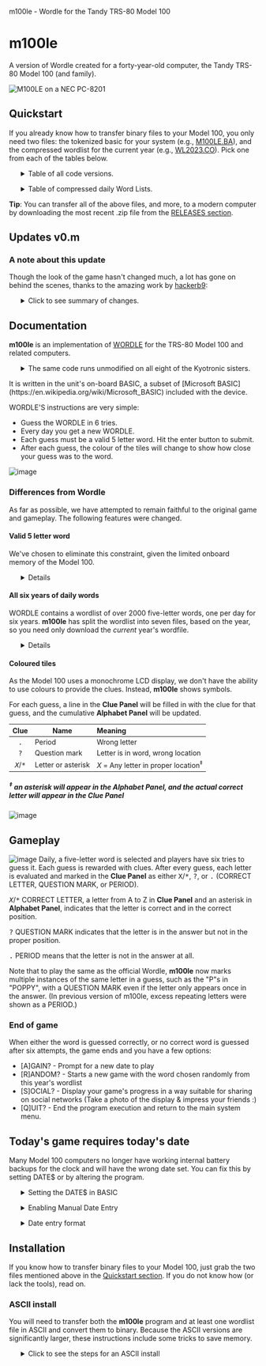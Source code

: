 m100le - Wordle for the Tandy TRS-80 Model 100
# m100le
A version of Wordle created for a forty-year-old computer, the 
Tandy TRS-80 Model 100 (and family).

![M100LE on a NEC PC-8201](https://user-images.githubusercontent.com/14062627/157380662-b14b5225-cd50-479e-8fc5-f1fa1faf0162.png)


## Quickstart

If you already know how to transfer binary files to your Model 100,
you only need two files: the tokenized basic for your system (e.g.,
[M100LE.BA][4]), and the compressed wordlist for the current year
(e.g., [WL2023.CO][23]). Pick one from each of the tables below. 

<ul><details><summary>
Table of all code versions.
</summary>

| Filename                |  Size | Meaning                                                         |
|-------------------------|------:|-----------------------------------------------------------------|
| **ALL PLATFORMS**       |       |                                                                 |
| [M100LE+comments.DO][1] |  16KB | The actual source code, including all comments, in ASCII format |
| [M100LE.DO][2]          | 8.5KB | All comments removed, in ASCII format                           |
| **TANDY / TRS-80**      | <hr/> | <hr/>                                                           |
| [M100LE+comments.BA][3] |  14KB | Tokenized Tandy BASIC format, including all comments            |
| [M100LE.BA][4]          | 6.6KB | All comments removed, in tokenized Tandy BASIC format           |
| **NEC**                 | <hr/> | <hr/>                                                           |
| M100LE+comments.BA.NEC  |       | Tokenized NEC N82 BASIC format, including all comments          |
| M100LE.BA.NEC           |       | All comments removed, in tokenized NEC N82 BASIC format         |

(Note that the .BA files above are _tokenized BASIC_ and cannot be
transferred via BASIC's `LOAD` or TELCOM. See the .DO versions if you
need ASCII.)
</details></ul>

<ul><details><summary>
Table of compressed daily Word Lists.
</summary>

| Filename          | Size | Notes                                                         |
|-------------------|-----:|---------------------------------------------------------------|
| **ALL PLATFORMS** |      |                                                               |
| [WL2021.CO][21]   |   1K | Words before June 19th, 2021 are bonus words, added by M100LE |
| [WL2022.CO][22]   |   1K |                                                               |
| [WL2023.CO][23]   |   1K |                                                               |
| [WL2024.CO][24]   |   1K |                                                               |
| [WL2025.CO][25]   |   1K |                                                               |
| [WL2026.CO][26]   |   1K |                                                               |
| [WL2027.CO][27]   |   1K | Wordle's official list ends on October 14th, 2027             |

(Note that the .CO files above are _compressed binary_ and cannot be
transferred via BASIC's `LOAD` or the builtin TELCOM prgoram. See the
.DO versions if you need ASCII.)
</details></ul>

**Tip**: You can transfer all of the above files, and more, to a modern
computer by downloading the most recent .zip file from the 
[RELEASES section](https://github.com/bgri/m100LE/releases).


## Updates v0.m
### A note about this update
Though the look of the game hasn't changed much, a lot has gone on
behind the scenes, thanks to the amazing work by
[hackerb9](https://github.com/hackerb9):

<ul><details><summary>
Click to see summary of changes.
</summary>

- Hardware agnostic - runs on any of the Kyotronic sisters
  (TRS-80 Model 100, Tandy 200, Tandy 102, Kyocera Kyotronic-85,
  Olivetti M-10, NEC PC-8201, NEC PC-8201A, and NEC PC-8300).
- Speed increase - due to the following...
  - Random, instead of sequential, access to RAM file
  - Compressed binary word list files - smaller size and discourages peeking :)
  - Smarter string handling (avoid concatenations, `CLEAR` plenty of space)
- Commented and uncommented code files
- VT52 character positioning vs Tandy/NEC-specific routines
- Harmonized auto and manual date entry — play tomorrow's game today!
- Synchronized with the 'official' NYT Wordle list
- Data cleanup, code cleanup, and other optimizations

Whew, lots there -- and more detail on a few things below!

--bgrier Oct. 8, 2022

	*	*	*	*	*

### Code versions
Multiple versions of the code are now available, but you only need one
for your machine. For TRS-80 and Tandy computers, you will use
[M100LE.BA][4]. For others, or if you want the original source code,
see the [Formats](#Formats) section for more details.

### Word list files
Word list files are now compressed binary files with the extension
`.CO`, although the old `.DO` format still works. As before, you only
need to download the wordlist for the year you wish to play.

Also available are the uncompressed wordlists (.DO), which are mainly
of use if you wish to edit the words or if you are transfering the
files using the builtin TELCOM program which can only send ASCII
files. M100LE is smart enough to use the .DO files if .CO cannot be
found.
____
</details></ul>



## Documentation
**m100le** is an implementation of
[WORDLE](https://en.wikipedia.org/wiki/Wordle) for the TRS-80
Model 100 and related computers. 
<ul><details><summary>
The same code runs unmodified on all eight of the Kyotronic sisters.
</summary>

<img src="README.md.d/pc8201-small.png" align="right" width="33%">

* Kyocera Kyotronic-85<sup>&dagger;</sup>,
* TRS-80 Model 100, Tandy 102, and Tandy 200,
* NEC PC-8201, NEC PC-8201a, NEC PC-8300,
* Olivetti M10<sup>&dagger;</sup>.

(<sup>&dagger;</sup> marks models not yet tested on actual hardware.)
</details></ul>
It is written in the unit's on-board BASIC, a subset of 
[Microsoft BASIC](https://en.wikipedia.org/wiki/Microsoft_BASIC)
included with the device.

WORDLE'S instructions are very simple:

* Guess the WORDLE in 6 tries.
* Every day you get a new WORDLE.
* Each guess must be a valid 5 letter word. Hit the enter button to submit.
* After each guess, the colour of the tiles will change to show how close your guess was to the word.

![image](https://user-images.githubusercontent.com/14062627/159618578-ef980bb7-de0f-47d1-a496-b3f191d9700f.png)

### Differences from Wordle

As far as possible, we have attempted to remain faithful to the
original game and gameplay. The following features were changed.

#### Valid 5 letter word
We've chosen to eliminate this constraint, given the limited onboard
memory of the Model 100.

<ul><details>

WORDLE initially checks the date and loads today's word from the
wordlist. When a guess is submitted, WORDLE checks the guess to verify
that it's a word in a [large dictionary](adjunct/allowedwords.txt)
(14,855 five-letter words). If the guess doesn't appear in the
dictionary, the guess is invalid and will not be accepted. The game
does not progress until a valid guess is made.

**m100le** initially checks the system `DATE$` and loads today's word
from WL20*xx*.CO. When a guess is submitted, **m100le** compares it to
today's word, and provides the resultant clue. **m100le** does _not_
test to verify the word appears in the wordlist. A guess of 'MOIST' is
valid, as is a guess of 'DDDDD'. </details></ul>


#### All six years of daily words
WORDLE contains a wordlist of over 2000 five-letter words, one per day
for six years. **m100le** has split the wordlist into seven files,
based on the year, so you need only download the _current_ year's
wordfile.

<ul><details>

Uncompressed, the data is over 17 KBytes; over half of the memory on a
TRS-80 Model 100. Separately, each year's data is only about 2.5 KB,
uncompressed, or 1 KB, compressed.

For example, in the year 2023, **m100le** sees the two digit year of
"23" in **DATE$** and loads the wordfile `WL2023.CO`. If you've
enabled the Manual Date Entry function (see below), then the program
will attempt to load whatever wordlist file that corresponds to the
year entered. 
</details></ul>

#### Coloured tiles
As the Model 100 uses a monochrome LCD display, we don't have the
ability to use colours to provide the clues. Instead, **m100le** shows
symbols.

For each guess, a line in the **Clue Panel** will be filled in with
the clue for that guess, and the cumulative **Alphabet Panel** will be
updated.

| Clue                        | Name               | Meaning                                                 |
|:---------------------------:|--------------------|:--------------------------------------------------------|
| <kbd>.</kbd>                | Period             | Wrong letter                                            |
| <kbd>?</kbd>                | Question mark      | Letter is in word, wrong location                       |
| <kbd>_X_</kbd>/<kbd>*</kbd> | Letter or asterisk | _X_ = Any letter in proper location<sup>&ddagger;</sup> |

##### <sup>&ddagger;</sup> an asterisk will appear in the **Alphabet Panel**, and the actual correct letter will appear in the **Clue Panel**

![image](https://user-images.githubusercontent.com/14062627/159623555-542d1454-eb42-4dc9-be3b-e3264fb2ec91.png)


## Gameplay
![image](https://user-images.githubusercontent.com/14062627/159623862-c2d431f8-f88a-48b0-ac1d-45fa83ce3df9.png)
Daily, a five-letter word is selected and players have six tries to
guess it. Each guess is rewarded with clues. After every guess, each
letter is evaluated and marked in the **Clue Panel** as either
<kbd>X</kbd>/<kbd>\*</kbd>, <kbd>?</kbd>, or <kbd>.</kbd> (CORRECT
LETTER, QUESTION MARK, or PERIOD). 

_<kbd>X</kbd>_/<kbd>\*</kbd> CORRECT LETTER, a letter from A to Z in
**Clue Panel** and an asterisk in **Alphabet Panel**, indicates that the
letter is correct and in the correct position.

<kbd>?</kbd> QUESTION MARK indicates that the letter is in the answer
but not in the proper position.

<kbd>.</kbd> PERIOD means that the letter is not in the answer at all. 

Note that to play the same as the official Wordle, **m100le** now
marks multiple instances of the same letter in a guess, such as the
"P"s in "POPPY", with a QUESTION MARK even if the letter only appears
once in the answer. (In previous version of m100le, excess repeating
letters were shown as a PERIOD.)

### End of game
When either the word is guessed correctly, or no correct word is
guessed after six attempts, the game ends and you have a few options:

- [A]GAIN? - Prompt for a new date to play
- [R]ANDOM? - Starts a new game with the word chosen randomly from
  this year's wordlist
- [S]OCIAL? - Display your game's progress in a way suitable for
  sharing on social networks (Take a photo of the display & impress
  your friends :)
- [Q]UIT? - End the program execution and return to the main system menu.


## Today's game requires today's date

Many Model 100 computers no longer have working internal battery
backups for the clock and will have the wrong date set. You can fix
this by setting DATE$ or by altering the program.

<ul><details><summary>Setting the DATE$ in BASIC</summary>

To set the date once, go to BASIC and type the following:

``` BASIC
DATE$="12/31/23"     :REM MM/DD/YY format, usually
DATE$="23/12/31"     :REM YY/MM/DD for NEC portables
```

Note that this is only a temporary fix if your internal battery is
shot. Tip: It's a good idea to replace it before it starts leaking and
damages your unit. 
</details></ul>

<ul><details><summary>Enabling Manual Date Entry</summary>

If your `DATE$` is never set correctly or you'd like to replay a
specific game, you can change **m100le** to always prompt for Manual
Date Entry at startup by changing line 16 to set `MD` to 1:

```BASIC
16 MD=1
```

This will prevent the game loading today's game from DATE$ on startup
and lets you play a game from any date, presuming you have the word
file for that year loaded into your unit's memory.
</details></ul>

<ul><details><summary>Date entry format</summary>

If you have enabled Manual Date Entry or if you restart the game with
the <kbd>A</kbd> (AGAIN) key, you will be prompted for the date you
wish to play.

## TODO XXX date entry screenshot here XXX

The system will prompt you for the date in **`MM/DD/YY`** format. (NEC
portables use `YY/MM/DD`). Two digits _must_ be used for month, day,
and year, so add a leading `0`, as needed.

If you hit <kbd>Enter</kbd> without typing anything, it will use the
default date which is either the previously played date (when the
AGAIN option is used) or the system DATE$ (when first run).

Alternately, you may enter the ordinal 'Day-of-Year' ex. `200` for the
200th day of the loaded year. Optionally, you may specify a year
_before_ the ordinal day. For example, `21/170` would give you the
170th day of the year 2021, which happens to be the first Wordle game
in the official Wordle wordlist. The ordinal day is shown on the right
side of the screen while playing. Subtract one to play the previous
day's word.

### Y2K Compliance

**m100le** works fine whether or not your m100 has a [Y2K patched
ROM](http://bitchin100.com/wiki/index.php?title=REXsharp). The century
is just cosmetic as the m100 only keeps track of the last two digits
and the game presumes you are in the 21<sup>st</sup> century. For
example, if you set `DATE$="06/20/26"`, you'll get the same game no
matter whether the main MENU shows 1926 or 2026.

</details></ul>


## Installation

If you know how to transfer binary files to your Model 100, just grab
the two files mentioned above in the [Quickstart section](#Quickstart). 
If you do not know how (or lack the tools), read on.


### ASCII install 

You will need to transfer both the **m100le** program and at least one
wordlist file in ASCII and convert them to binary. Because the ASCII
versions are significantly larger, these instructions include some
tricks to save memory.


<ul><details><summary>Click to see the steps for an ASCII install</summary>

#### Step 1: Connect Model 100 to a modern computer

You will need a NULL modem cable. Since current computers do not come
with serial ports, you will likely also need a USB to Serial adapter.

> Warning: if you get certain serial adapters, your transfers will be
> garbled. Technically, you'll need a device that has hardware-level
> XON/XOFF flow-control, but that's rarely listed on the box. Some
> keywords to look for that you _might_ see in advertising: "on-chip
> flow control", "16950 UART", "MU860", or "FTDI". Additionally,
> _most_ adapters labelled "PL2303" will work, but not all of them.

#### Step 2: Load CMPRSS on your Model 100

On your Model T, type this to load the program from the serial port:

```BASIC
LOAD "COM:98N1ENN"	 :REM FOR NEC, USE COM:9N81XN
```

Then, use your connected personal computer's "send file" ability to
send the [CMPRSS.DO](CMPRSS.DO) ASCII file over the serial port at
19.2 Kbps. If you do not know how to send a file, please see
[sendfile.md](sendfile.md).


<ul><details><summary>Click to learn more about CMPRSS.</summary>

CMPRSS is a basic program that runs on your Model T to create the
binary file, `WL20*xx*.CO` from the ASCII file `WL20*xx*.DO`, both of
which contain the daily words **m100le** uses for a particular year,
20*xx*. There are three ways of using CMPRSS:

1. Serial port. CMPRSS can read the ASCII list of words over the
   RS232C serial port from a modern computer. This is the recommended
   method and what will be detailed below. It uses the least RAM. Its
   primary downside is that it requires learning how to send ASCII
   files from a personal computer.

1. RAM storage. CMPRSS can also read from the Model 100's file system.
   If you know how to transfer ASCII files using TELCOM, this may be a
   useful alternative. (Note, if you know how to transfer files in a
   different way, then you are in the wrong instructions. You can just
   use the [precompressed wordlists](#Quickstart)). 

1. Not at all. CMPRSS is optional. The **m100le** program actually works
   fine with uncompressed ASCII word lists. It just takes up
   unnecessary space on the Model 100's limited RAM filesystem. (2.5
   KB per year instead of 1 KB).

Because it takes extra RAM that might not be available once the **m100le**
program is loaded, it is best to load and run [CMPRSS](CMPRSS.DO)
firstd. CMPRSS is a BASIC program that runs on the Model 100. It reads
words from the serial port from a personal computer that is sending the
wordlist in ASCII. CMPRSS writes them out to a binary file in the RAM
storage, usually named WL20*xx*.CO. (Where 20xx is a year.)
____
</details></ul>

#### Step 3: Pick an uncompressed, ASCII wordlist
Download one of the following files to your personal computer:

<ul><details><summary>
Table of uncompressed Word Lists.
</summary>

| Filename          | Size | Notes                                                             |
|-------------------|-----:|-------------------------------------------------------------------|
| **ALL PLATFORMS** |      |                                                                   |
| [WL2021.DO][31]   | 2.5K | Words before June 19th, 2021 are bonus words, added by **m100le** |
| [WL2022.DO][32]   | 2.5K |                                                                   |
| [WL2023.DO][33]   | 2.5K |                                                                   |
| [WL2024.DO][34]   | 2.6K |                                                                   |
| [WL2025.DO][35]   | 2.5K |                                                                   |
| [WL2026.DO][36]   | 2.5K |                                                                   |
| [WL2027.DO][37]   | 2.0K | Wordle's official list ends on October 14th, 2027                 |

____
</details></ul>

#### Step 4: Run CMPRSS

Run CMPRSS to load words from the serial port and use the connected
computer to send the WL20*xx*.DO file. 

<ul><details><summary>Explanation of running CMPRSS</summary>

When run, CMPRSS will ask you for where to load the words from and
where to save them. CMPRSS can load data over the serial port or a .DO
file. 

If you are using the serial port, the default (`COM:...`)should be
correct and you can just hit <kbd>ENTER</kbd>.

Once CMPRSS says, "Waiting for COM:", use the 
"[send file](sendfile.md)" mechanism on your personal computer to send
the WL20*xx*.DO ASCII word list over the serial port.

After you are finished compressing all the wordlists you intend to use,
you may delete CMPRSS.BA, or, if you have enough RAM, you may save it.

```BASIC
NEW
KILL "CMPRSS.BA"
```
or
```BASIC
SAVE "CMPRSS.BA"
```
____
</details></ul>


#### Step 5

Now that the wordlist is transferred, all that is needed is the actual
**m100le** program. This is sent exactly the same as CMPRSS was in step 1. 

```BASIC
LOAD "COM:98N1ENN"				:REM FOR NEC, USE COM:9N81XN
```

Then, use your connected personal computer's "[send file](sendfile.md)" 
ability to send the [M100LE.DO](M100LE.DO) ASCII file over the serial
port at 19.2 Kbps. 

**Important**: don't forget to `SAVE "M100LE"` after transferring the
program over the serial port.

You now have M100LE.BA on your machine and can play today's Wordle!
Try `RUN`.

### Formats

As mentioned above, there are multiple versions of the program
available. Only one file, ([M100LE+comments.DO](M100LE+comments.DO)),
is the true source code. All others are derived automatically, mostly
for smaller file size and to ease installation.

There are two variables that cause the proliferation of files:

1. **Comments** By default files have comments stripped to keep the size down.
   Versions which contain "+comments" in the filename include notes
   for developers who wish to edit or improving **m100le**.

2. **Tokenization** Files can be in ASCII or one of four binary formats.
   * ASCII BASIC source code has two main benefits: it will run on any
     of the platforms and it can be downloaded by the builtin TELCOM
     program. ASCII format can be read on any machine and will run on
     any of the platforms. However, downloading requires an extra
     tokenization step which may require more memory than your
     computer has. (But, see [installation](#Installation) for a
     workaround.)
     * **.DO** Runs on any of the Kyotronic Sisters
   * Tokenized BASIC format which saves memory during transfer, but
     requires using a program such as TEENY which can download binary
     files. Tokenization is specific to each family of machines.
	 * **.BA** Runs only on Model 100, Tandy 102 (US and UK), and Tandy 200.
	 * **.BA.NEC** Runs only on NEC PC-8201, PC-8201A, and PC-8300.
	 * **.BA.K85** Runs only on Kyocera Kyotronic-85
	 * **.BA.M10** Runs only on Olivetti M10



## Roadmap

- Add the ability to save and display statistics
- Improve clues, guess feedback and messages
- Do the impossible: Cram Wordle's 72 KB spelling dictionary into 10 KB (or less).

## FAQ
### About the word files and today's word
The current version of **m100le** (greater than v0.l) uses the New
York Times Wordle word lists. Prevously, the wordfiles used were based
on the the **original** javascript WORDLE, which contained the entire
set of daily words (the wordfile) within the program code. Over six
years worth of words.

While the order changed, there are
[very few differences](https://github.com/jackgreenburg/wordle-wordlists)
between the original and the current word lists.

### How wordfiles work
Big wordfiles wouldn't work for our little units, so we broke each
wordfile into manageable chunks of one year each. The .CO files are
also compressed so each five-letter word takes only three bytes. If
you have enough memory and you'd like to see and change the words, you
may want to download the plain text WL20xx.DO files instead. **m100le**
will automatically use a .DO file if the .CO file is not found.

The wordfiles are all named for the year they correspond to. On
program load, **m100le** checks the system `DATE$` for the current
date OR the manually entered date (if enabled) and scans the
appropriate wordfiles for the matching daily word.

### Will my m100le word be the same as today's NYT Wordle word?
Maybe. Mostly. It ought to, anyhbow. The NYT may change their word
list at any time. If that happens, and we don't catch it, let us know
and we'll update ours.

## Feedback

If you have any feedback, please reach out to us:
- in the [discussions area](https://github.com/bgri/m100LE/discussions) for general conversation about m100LE
- in the [issues area](https://github.com/bgri/m100LE/issues) for bugs and feature requests



## Acknowledgements

 - [Josh Wardle - Wordle's creator](https://en.wikipedia.org/wiki/Josh_Wardle)
 - [hackerb9](https://github.com/hackerb9) - significant optimization and improvements. This thing rocks!!
 - [TRS-80 Model 100 BASIC - based on Microsoft BASIC, with special support for the RAM file store, LCD display, and other built-in hardware of the TRS-80 Model 100 and Tandy 102 portable computers](https://archive.org/details/MasteringBasicOnTheTrs80Model100/page/n5/mode/2up)


## Authors

- [@bgrier](http://blog.bradgrier.com)
- [hackerb9](https://github.com/hackerb9)

	[1]: https://raw.githubusercontent.com/bgri/m100LE/main/M100LE%2Bcomments.DO
	[2]: https://raw.githubusercontent.com/bgri/m100LE/main/M100LE.DO
	[3]: https://raw.githubusercontent.com/bgri/m100LE/main/M100LE%2Bcomments.BA
	[4]: https://raw.githubusercontent.com/bgri/m100LE/main/M100LE.BA
	[21]: https://raw.githubusercontent.com/bgri/m100LE/main/WL2021.CO
	[22]: https://raw.githubusercontent.com/bgri/m100LE/main/WL2022.CO
	[23]: https://raw.githubusercontent.com/bgri/m100LE/main/WL2023.CO
	[24]: https://raw.githubusercontent.com/bgri/m100LE/main/WL2024.CO
	[25]: https://raw.githubusercontent.com/bgri/m100LE/main/WL2025.CO
	[26]: https://raw.githubusercontent.com/bgri/m100LE/main/WL2026.CO
 	[27]: https://raw.githubusercontent.com/bgri/m100LE/main/WL2027.CO
  	[31]: https://raw.githubusercontent.com/bgri/m100LE/main/WL2021.DO
	[32]: https://raw.githubusercontent.com/bgri/m100LE/main/WL2022.DO
	[33]: https://raw.githubusercontent.com/bgri/m100LE/main/WL2023.DO
	[34]: https://raw.githubusercontent.com/bgri/m100LE/main/WL2024.DO
	[35]: https://raw.githubusercontent.com/bgri/m100LE/main/WL2025.DO
	[36]: https://raw.githubusercontent.com/bgri/m100LE/main/WL2026.DO
	[37]: https://raw.githubusercontent.com/bgri/m100LE/main/WL2027.DO
